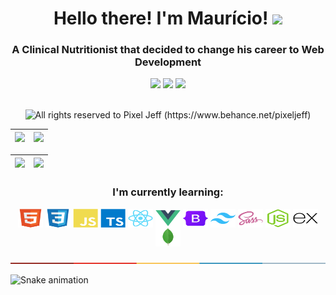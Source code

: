 <h1 align="center"> Hello there! I'm Maurício! <img src="https://user-images.githubusercontent.com/57202531/176981094-cabbdcff-e775-4457-8c42-5baf567c6a1c.png" width="60px"></h1>
<h3 align="center">A Clinical Nutritionist that decided to change his career to Web Development</h3> 
<div align="center">
<a href="https://instagram.com/mauricioalvesreal" target="_blank"><img src="https://img.shields.io/badge/-Instagram-%23E4405F?style=for-the-badge&logo=instagram&logoColor=white" target="_blank" /></a>
  <a href = "mailto:mauricioalvesnutri@gmail.com"><img src="https://img.shields.io/badge/Gmail-D14836?style=for-the-badge&logo=gmail&logoColor=white" target="_blank" /></a>
  <a href="https://www.linkedin.com/in/mauricio-oliveira-alves" target="_blank"><img src="https://img.shields.io/badge/-LinkedIn-%230077B5?style=for-the-badge&logo=linkedin&logoColor=white" target="_blank" /></a> 
  </div>
  &nbsp;
<p align="center"><img alt="All rights reserved to Pixel Jeff (https://www.behance.net/pixeljeff)" src="https://mir-s3-cdn-cf.behance.net/project_modules/1400_opt_1/9afe0493484903.5e66500f8dea4.gif" width="40%" </p>

| ![](https://github-readme-stats.vercel.app/api?username=mauricio-alves&show_icons=true&theme=tokyonight&include_all_commits=true&count_private=true) | ![](https://github-readme-stats.vercel.app/api/top-langs/?username=mauricio-alves&layout=compact&langs_count=7&theme=tokyonight) | 
| :-: | :-: |

| ![](https://github-profile-summary-cards.vercel.app/api/cards/profile-details?username=mauricio-alves&theme=tokyonight) | ![](https://github-readme-streak-stats.herokuapp.com/?user=mauricio-alves&theme=tokyonight&hide_format=j%20M%5B%20Y%5D&fire=DD0000&ring=52DD81&dates=52DD81&stroke=ABCFDD) |
| :-: | :-: |
  
<div style="display: inline_block" align="center">
  <h3 align="center">I'm currently learning:</h3>  
  <img align="center" alt="html icon" height="30" width="40" src="https://raw.githubusercontent.com/devicons/devicon/master/icons/html5/html5-original.svg" />
  <img align="center" alt="css icon" height="30" width="40" src="https://raw.githubusercontent.com/devicons/devicon/master/icons/css3/css3-original.svg" /> 
  <img align="center" alt="js icon" height="30" width="40" src="https://raw.githubusercontent.com/devicons/devicon/master/icons/javascript/javascript-plain.svg" />
  <img align="center" alt="ts icon" height="30" width="40" src="https://raw.githubusercontent.com/devicons/devicon/master/icons/typescript/typescript-plain.svg" />
  <img align="center" alt="react icon" height="30" width="40" src="https://raw.githubusercontent.com/devicons/devicon/master/icons/react/react-original.svg" />  
  <img align="center" alt="vue icon" height="30" width="40" src="https://raw.githubusercontent.com/devicons/devicon/master/icons/vuejs/vuejs-original.svg" />
  <img align="center" alt="bootstrap icon" height="30" width="40" src="https://github.com/devicons/devicon/blob/master/icons/bootstrap/bootstrap-original.svg" />
  <img align="center" alt="tailwindcss icon" height="30" width="40" src="https://github.com/devicons/devicon/blob/master/icons/tailwindcss/tailwindcss-plain.svg" />
  <img align="center" alt="sass icon" height="30" width="40" src="https://github.com/devicons/devicon/blob/master/icons/sass/sass-original.svg" />
  <img align="center" alt="nodeJS icon" height="30" width="40" src="https://github.com/devicons/devicon/blob/master/icons/nodejs/nodejs-original.svg" />
  <img align="center" alt="express icon" height="30" width="40" src="https://github.com/devicons/devicon/blob/master/icons/express/express-original.svg" />
  <img align="center" alt="mongoDB icon" height="30" width="40" src="https://github.com/devicons/devicon/blob/master/icons/mongodb/mongodb-original.svg" />  
</div>
    
 [![-----------------------------------------------------](https://raw.githubusercontent.com/fcsouza/fcsouza/master/.github/colored.png)](#installation)
 
![Snake animation](https://github.com/mauricio-alves/mauricio-alves/blob/output/github-contribution-grid-snake.svg) 
